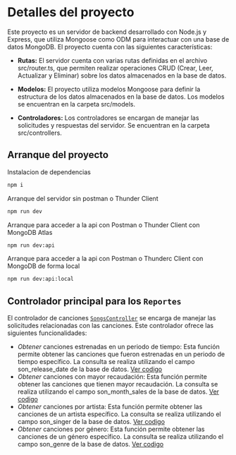 # Detalles del proyecto
Este proyecto es un servidor de backend desarrollado con Node.js y Express, que utiliza Mongoose como ODM para interactuar con una base de datos MongoDB. El proyecto cuenta con las siguientes características:

* **Rutas:** El servidor cuenta con varias rutas definidas en el archivo src/router.ts, que permiten realizar operaciones CRUD (Crear, Leer, Actualizar y Eliminar) sobre los datos almacenados en la base de datos.

* **Modelos:** El proyecto utiliza modelos Mongoose para definir la estructura de los datos almacenados en la base de datos. Los modelos se encuentran en la carpeta src/models.

* **Controladores:** Los controladores se encargan de manejar las solicitudes y respuestas del servidor. Se encuentran en la carpeta src/controllers.

## Arranque del proyecto
Instalacion de dependencias

```bash
npm i
```

Arranque del servidor sin postman o Thunder Client

```bash
npm run dev
```

Arranque para acceder a la api con Postman o Thunder Client con MongoDB Atlas

```bash
npm run dev:api
```

Arranque para acceder a la api con Postman o Thunderc Client con MongoDB de forma local

```bash
npm run dev:api:local
```

## Controlador principal para los ``Reportes``
El controlador de canciones [``SongsController``](https://github.com/Jonnathan23/Proyect_bd_songs/blob/main/src/controllers/Songs.controller.ts) se encarga de manejar las solicitudes relacionadas con las canciones. Este controlador ofrece las siguientes funcionalidades:

* *Obtener* canciones estrenadas en un periodo de tiempo: Esta función permite obtener las canciones que fueron estrenadas en un periodo de tiempo específico. La consulta se realiza utilizando el campo son_release_date de la base de datos. [Ver codigo](https://github.com/Jonnathan23/Proyect_bd_songs/blob/main/src/controllers/Songs.controller.ts#48)
* *Obtener* canciones con mayor recaudación: Esta función permite obtener las canciones que tienen mayor recaudación. La consulta se realiza utilizando el campo son_month_sales de la base de datos. [Ver codigo](https://github.com/Jonnathan23/Proyect_bd_songs/blob/main/src/controllers/Songs.controller.ts#100)
* *Obtener* canciones por artista: Esta función permite obtener las canciones de un artista específico. La consulta se realiza utilizando el campo son_singer de la base de datos. [Ver codigo](https://github.com/Jonnathan23/Proyect_bd_songs/blob/main/src/controllers/Songs.controller.ts#83)
* *Obtener* canciones por género: Esta función permite obtener las canciones de un género específico. La consulta se realiza utilizando el campo son_genre de la base de datos. [Ver codigo](https://github.com/Jonnathan23/Proyect_bd_songs/blob/main/src/controllers/Songs.controller.ts#31)
